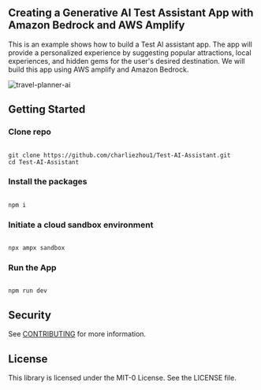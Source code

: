 ## Creating a Generative AI Test Assistant App with Amazon Bedrock and AWS Amplify

This is an example shows how to build a Test AI assistant app. The app will provide a personalized experience by suggesting popular attractions, local experiences, and hidden gems for the user's desired destination. We will build this app using AWS amplify and Amazon Bedrock.

![travel-planner-ai](images/amplify_travel_planner.gif)

## Getting Started
### Clone repo

```

git clone https://github.com/charliezhou1/Test-AI-Assistant.git
cd Test-AI-Assistant

```

### Install the packages

```

npm i

```

### Initiate a cloud sandbox environment

```

npx ampx sandbox

```

### Run the App

```

npm run dev

```


## Security

See [CONTRIBUTING](CONTRIBUTING.md#security-issue-notifications) for more information.

## License

This library is licensed under the MIT-0 License. See the LICENSE file.

